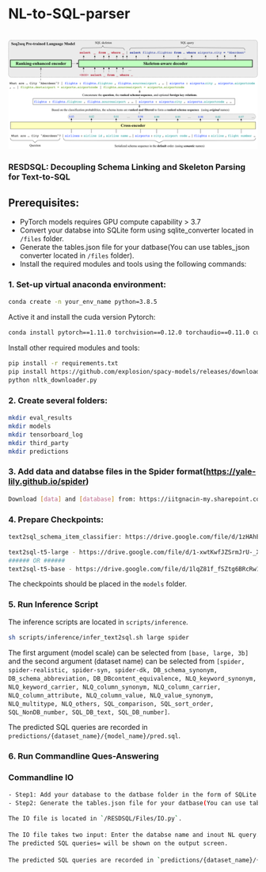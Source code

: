 # NL-to-SQL-parser

<p align="left">
    <br>
    <img src="resdsql.png" width="700"/>
    <br>
<p>

### RESDSQL: Decoupling Schema Linking and Skeleton Parsing for Text-to-SQL


## Prerequisites:
- PyTorch models requires GPU compute capability > 3.7
- Convert your databse into SQLite form using sqlite_converter located in `/files` folder.
- Generate the tables.json file for your datbase(You can use tables_json converter located in `/files` folder).
- Install the required modules and tools using the following commands:


### 1. Set-up virtual anaconda environment:
```sh
conda create -n your_env_name python=3.8.5
```
Active it and install the cuda version Pytorch:
```sh
conda install pytorch==1.11.0 torchvision==0.12.0 torchaudio==0.11.0 cudatoolkit=11.3 -c pytorch
```
Install other required modules and tools:
```sh
pip install -r requirements.txt
pip install https://github.com/explosion/spacy-models/releases/download/en_core_web_sm-2.2.0/en_core_web_sm-2.2.0.tar.gz
python nltk_downloader.py
```
### 2. Create several folders:
```sh
mkdir eval_results
mkdir models
mkdir tensorboard_log
mkdir third_party
mkdir predictions
```
<!-- Clone evaluation scripts:
```sh
cd third_party
git clone https://github.com/ElementAI/spider.git
git clone https://github.com/ElementAI/test-suite-sql-eval.git
mv ./test-suite-sql-eval ./test_suite
cd ..
``` -->

### 3. Add data and databse files in the Spider format(https://yale-lily.github.io/spider)
```sh
Download [data] and [database] from: https://iitgnacin-my.sharepoint.com/:f:/g/personal/husainmalwat_iitgn_ac_in/EmKXkgDNYntMkffKcO2N2egBsBbhSz9cXR-EOm6ucS3Giw?e=ZBlEbW
```

### 4. Prepare Checkpoints:


```sh 
text2sql_schema_item_classifier: https://drive.google.com/file/d/1zHAhECq1uGPR9Rt1EDsTai1LbRx0jYIo/view?usp=share_link
```
```sh
text2sql-t5-large - https://drive.google.com/file/d/1-xwtKwfJZSrmJrU-_Xdkx1kPuZao7r7e/view?usp=sharing
###### OR ######
text2sql-t5-base - https://drive.google.com/file/d/1lqZ81f_fSZtg6BRcRw1-Ol-RJCcKRsmH/view?usp=sharing 
```
The checkpoints should be placed in the `models` folder. 



### 5. Run Inference Script
The inference scripts are located in `scripts/inference`. 

```sh
sh scripts/inference/infer_text2sql.sh large spider
```
The first argument (model scale) can be selected from `[base, large, 3b]` and the second argument (dataset name) can be selected from `[spider, spider-realistic, spider-syn, spider-dk, DB_schema_synonym, DB_schema_abbreviation, DB_DBcontent_equivalence, NLQ_keyword_synonym, NLQ_keyword_carrier, NLQ_column_synonym, NLQ_column_carrier, NLQ_column_attribute, NLQ_column_value, NLQ_value_synonym, NLQ_multitype, NLQ_others, SQL_comparison, SQL_sort_order, SQL_NonDB_number, SQL_DB_text, SQL_DB_number]`.

The predicted SQL queries are recorded in `predictions/{dataset_name}/{model_name}/pred.sql`.


### 6. Run Commandline Ques-Answering

### Commandline IO
```sh
- Step1: Add your database to the datbase folder in the form of SQLite file(You can use mySQL to SQLite converter from `/files`).
- Step2: Generate the tables.json file for your datbase(You can use tables_json converter located in `/files`).
```
```sh
The IO file is located in `/RESDSQL/Files/IO.py`. 

The IO file takes two input: Enter the databse name and inout NL query.
The predicted SQL queries= will be shown on the output screen.

The predicted SQL queries are recorded in `predictions/{dataset_name}/{model_name}/pred.sql`.
```

 